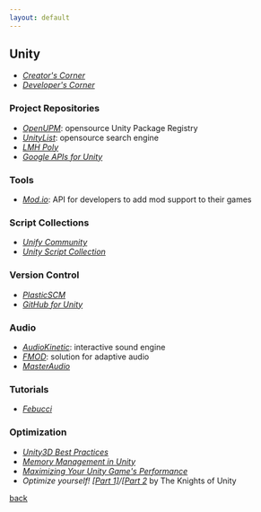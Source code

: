 ```yaml
---
layout: default
---
```


## Unity

* _[Creator's Corner](https://unity.com/creators-corner)_
* _[Developer's Corner](https://unity.com/developers-corner)_

### Project Repositories

* _[OpenUPM](https://openupm.com/)_: opensource Unity Package Registry
* _[UnityList](https://unitylist.com/)_: opensource search engine
* _[LMH Poly](https://lmhpoly.com/)_
* _[Google APIs for Unity](https://developers.google.com/unity/)_

### Tools

* _[Mod.io](https://mod.io/)_: API for developers to add mod support to their games

### Script Collections

* _[Unify Community](http://wiki.unity3d.com/index.php/Main_Page)_
* _[Unity Script Collection](https://github.com/michidk/Unity-Script-Collection)_

### Version Control

* _[PlasticSCM](https://www.plasticscm.com/)_
* _[GitHub for Unity](https://unity.github.com/)_

### Audio

* _[AudioKinetic](https://www.audiokinetic.com/)_: interactive sound engine
* _[FMOD](https://fmod.com/)_: solution for adaptive audio
* _[MasterAudio](https://www.dtdevtools.com/docs/masteraudio/TOC.htm)_

### Tutorials

* _[Febucci](https://www.febucci.com/)_

### Optimization

* _[Unity3D Best Practices](http://www.glenstevens.ca/unity3d-best-practices/)_
* _[Memory Management in Unity](https://learn.unity.com/tutorial/memory-management-in-unity)_
* _[Maximizing Your Unity Game's Performance](https://cgcookie.com/2017/04/26/maximizing-your-unity-games-performance/)_
* _Optimize yourself! [[Part 1]](https://blog.theknightsofunity.com/optimize-part-1/)/[[Part 2](https://blog.theknightsofunity.com/optimize-part-2/)_ by The Knights of Unity

[back](../)
